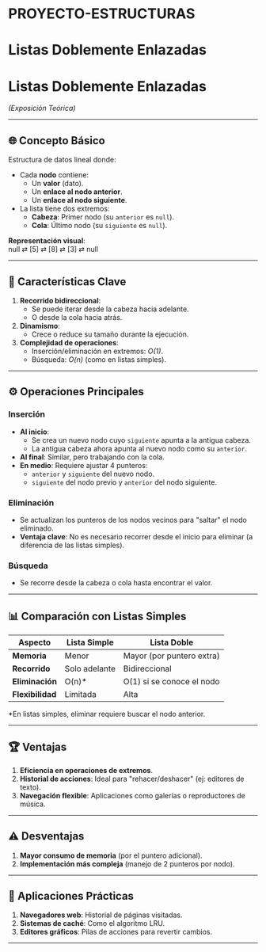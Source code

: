 # PROYECTO-ESTRUCTURAS

# Listas Doblemente Enlazadas
# Listas Doblemente Enlazadas  
*(Exposición Teórica)*  

---

## 🌐 **Concepto Básico**  
Estructura de datos lineal donde:  
- Cada **nodo** contiene:  
  - Un **valor** (dato).  
  - Un **enlace al nodo anterior**.  
  - Un **enlace al nodo siguiente**.  
- La lista tiene dos extremos:  
  - **Cabeza**: Primer nodo (su `anterior` es `null`).  
  - **Cola**: Último nodo (su `siguiente` es `null`).  

**Representación visual**:  
null ⇄ [5] ⇄ [8] ⇄ [3] ⇄ null


---

## 🔄 **Características Clave**  
1. **Recorrido bidireccional**:  
   - Se puede iterar desde la cabeza hacia adelante.  
   - O desde la cola hacia atrás.  
2. **Dinamismo**:  
   - Crece o reduce su tamaño durante la ejecución.  
3. **Complejidad de operaciones**:  
   - Inserción/eliminación en extremos: *O(1)*.  
   - Búsqueda: *O(n)* (como en listas simples).  

---

## ⚙️ **Operaciones Principales**  

### **Inserción**  
- **Al inicio**:  
  - Se crea un nuevo nodo cuyo `siguiente` apunta a la antigua cabeza.  
  - La antigua cabeza ahora apunta al nuevo nodo como su `anterior`.  
- **Al final**: Similar, pero trabajando con la cola.  
- **En medio**: Requiere ajustar 4 punteros:  
  - `anterior` y `siguiente` del nuevo nodo.  
  - `siguiente` del nodo previo y `anterior` del nodo siguiente.  

### **Eliminación**  
- Se actualizan los punteros de los nodos vecinos para "saltar" el nodo eliminado.  
- **Ventaja clave**: No es necesario recorrer desde el inicio para eliminar (a diferencia de las listas simples).  

### **Búsqueda**  
- Se recorre desde la cabeza o cola hasta encontrar el valor.  

---

## 📊 **Comparación con Listas Simples**  

| **Aspecto**       | **Lista Simple** | **Lista Doble** |  
|--------------------|------------------|-----------------|  
| **Memoria**        | Menor            | Mayor (por puntero extra) |  
| **Recorrido**      | Solo adelante    | Bidireccional   |  
| **Eliminación**    | O(n)*            | O(1) si se conoce el nodo |  
| **Flexibilidad**   | Limitada         | Alta            |  

*En listas simples, eliminar requiere buscar el nodo anterior.  

---

## 🏆 **Ventajas**  
1. **Eficiencia en operaciones de extremos**.  
2. **Historial de acciones**: Ideal para "rehacer/deshacer" (ej: editores de texto).  
3. **Navegación flexible**: Aplicaciones como galerías o reproductores de música.  

---

## ⚠️ **Desventajas**  
1. **Mayor consumo de memoria** (por el puntero adicional).  
2. **Implementación más compleja** (manejo de 2 punteros por nodo).  

---

## 🎯 **Aplicaciones Prácticas**  
1. **Navegadores web**: Historial de páginas visitadas.  
2. **Sistemas de caché**: Como el algoritmo LRU.  
3. **Editores gráficos**: Pilas de acciones para revertir cambios.  

---
